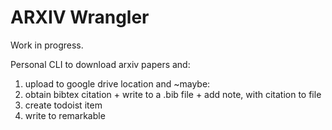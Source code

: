 # ARXIV Wrangler

Work in progress.

Personal CLI to download arxiv papers and:
1. upload to google drive location
and ~maybe:
2. obtain bibtex citation + write to a .bib file + add note, with citation to file
3. create todoist item
4. write to remarkable